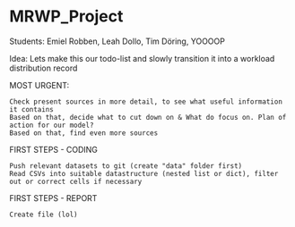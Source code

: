 # MRWP_Project
Students: Emiel Robben, Leah Dollo, Tim Döring, YOOOOP

Idea: Lets make this our todo-list and slowly transition it into a workload distribution record

MOST URGENT:

    Check present sources in more detail, to see what useful information it contains
    Based on that, decide what to cut down on & What do focus on. Plan of action for our model?
    Based on that, find even more sources

FIRST STEPS - CODING

    Push relevant datasets to git (create "data" folder first)
    Read CSVs into suitable datastructure (nested list or dict), filter out or correct cells if necessary

FIRST STEPS - REPORT

    Create file (lol)
